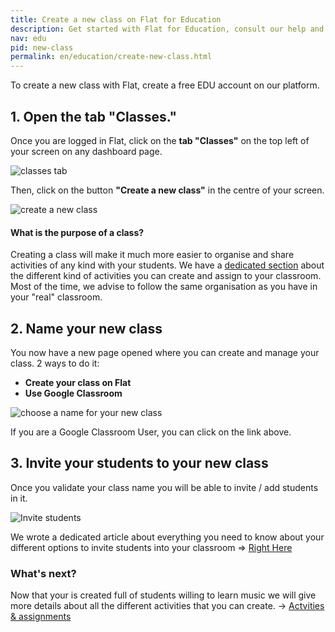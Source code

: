```yaml
---
title: Create a new class on Flat for Education
description: Get started with Flat for Education, consult our help and info regarding our education product usage.
nav: edu
pid: new-class
permalink: en/education/create-new-class.html
---
```

To create a new class with Flat, create a free EDU account on our platform.

## 1. Open the tab "Classes."
Once you are logged in Flat, click on the **tab "Classes"** on the top left of your screen on any dashboard page.

![classes tab](/help/assets/img/createaclass/classestab.PNG)

Then, click on the button **"Create a new class"** in the centre of your screen.

![create a new class](/help/assets/img/createaclass/createanewclass.PNG)

#### What is the purpose of a class?

Creating a class will make it much more easier to organise and share activities of any kind with your students.
We have a [dedicated section]() about the different kind of activities you can create and assign to your classroom.
Most of the time, we advise to follow the same organisation as you have in your "real" classroom.

## 2. Name your new class
You now have a new page opened where you can create and manage your class. 2 ways to do it:
  * **Create your class on Flat**
  * **Use Google Classroom**

![choose a name for your new class](/help/assets/img/createaclass/chooseanameforyournewclass.PNG)

If you are a Google Classroom User, you can click on the link above.

## 3. Invite your students to your new class

Once you validate your class name you will be able to invite / add students in it.

![Invite students](/help/assets/img/createaclass/addstudents.png)

We wrote a dedicated article about everything you need to know about your different options to invite students into your classroom => [Right Here](/help/en/education/invite-students.html)

### What's next?
Now that your is created full of students willing to learn music we will give more details about all the different activities that you can create. -> [Actvities & assignments](/help/en/education/assignments-activities.html)
